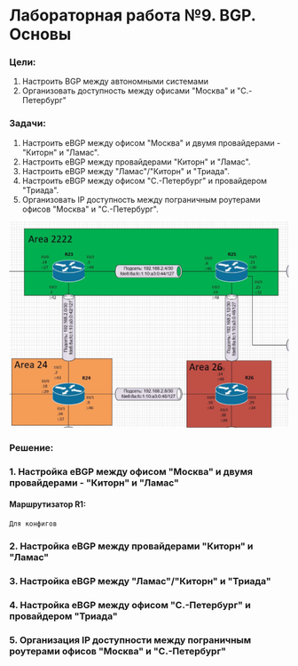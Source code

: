 # Лабораторная работа №9. BGP. Основы
### Цели:
1. Настроить BGP между автономными системами
2. Организовать доступность между офисами "Москва" и "С.-Петербург"

### Задачи:
1. Настроить eBGP между офисом "Москва" и двумя провайдерами - "Киторн" и "Ламас".
2. Настроить eBGP между провайдерами "Киторн" и "Ламас".
3. Настроить eBGP между "Ламас"/"Киторн" и "Триада".
4. Настроить eBGP между офисом "С.-Петербург" и провайдером "Триада".
5. Организовать IP доступность между пограничным роутерами офисов "Москва" и "С.-Петербург".

![alt-текст](https://github.com/MaratHakimyanov/otus-networks/blob/main/labs/Lab7/Lab7_Topology.JPG)

### Решение:
### 1. Настройка eBGP между офисом "Москва" и двумя провайдерами - "Киторн" и "Ламас"

#### Маршрутизатор R1:
```
Для конфигов
```

### 2. Настройка eBGP между провайдерами "Киторн" и "Ламас"

### 3. Настройка eBGP между "Ламас"/"Киторн" и "Триада"

### 4. Настройка eBGP между офисом "С.-Петербург" и провайдером "Триада"

### 5. Организация IP доступности между пограничным роутерами офисов "Москва" и "С.-Петербург"
